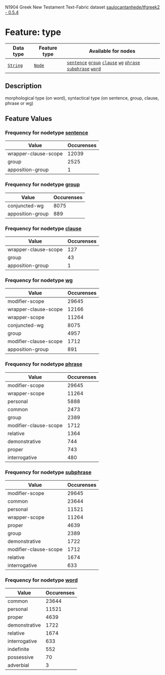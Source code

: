 N1904 Greek New Testament Text-Fabric dataset [saulocantanhede/tfgreek2 - 0.5.4](https://github.com/saulocantanhede/tfgreek2)
# Feature: type
Data type|Feature type|Available for nodes
---|---|---
[`String`](featurebydatatype.md#string)|[`Node`](featurebytype.md#node)| [`sentence`](featurebynodetype.md#sentence)  [`group`](featurebynodetype.md#group)  [`clause`](featurebynodetype.md#clause)  [`wg`](featurebynodetype.md#wg)  [`phrase`](featurebynodetype.md#phrase)  [`subphrase`](featurebynodetype.md#subphrase)  [`word`](featurebynodetype.md#word) 
## Description
morphological type (on word), syntactical type (on sentence, group, clause, phrase or wg)
## Feature Values
### Frequency for nodetype [sentence](featurebynodetype.md#sentence)
Value|Occurenses
---|---
wrapper-clause-scope|12039
group|2525
apposition-group|1
### Frequency for nodetype [group](featurebynodetype.md#group)
Value|Occurenses
---|---
conjuncted-wg|8075
apposition-group|889
### Frequency for nodetype [clause](featurebynodetype.md#clause)
Value|Occurenses
---|---
wrapper-clause-scope|127
group|43
apposition-group|1
### Frequency for nodetype [wg](featurebynodetype.md#wg)
Value|Occurenses
---|---
modifier-scope|29645
wrapper-clause-scope|12166
wrapper-scope|11264
conjuncted-wg|8075
group|4957
modifier-clause-scope|1712
apposition-group|891
### Frequency for nodetype [phrase](featurebynodetype.md#phrase)
Value|Occurenses
---|---
modifier-scope|29645
wrapper-scope|11264
personal|5888
common|2473
group|2389
modifier-clause-scope|1712
relative|1364
demonstrative|744
proper|743
interrogative|480
### Frequency for nodetype [subphrase](featurebynodetype.md#subphrase)
Value|Occurenses
---|---
modifier-scope|29645
common|23644
personal|11521
wrapper-scope|11264
proper|4639
group|2389
demonstrative|1722
modifier-clause-scope|1712
relative|1674
interrogative|633
### Frequency for nodetype [word](featurebynodetype.md#word)
Value|Occurenses
---|---
common|23644
personal|11521
proper|4639
demonstrative|1722
relative|1674
interrogative|633
indefinite|552
possessive|70
adverbial|3
